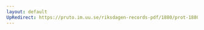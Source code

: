 ```yaml
---
layout: default
UpRedirect: https://pruto.im.uu.se/riksdagen-records-pdf/1880/prot-1880--fk--004/prot-1880--fk--004_004.pdf
---
```

